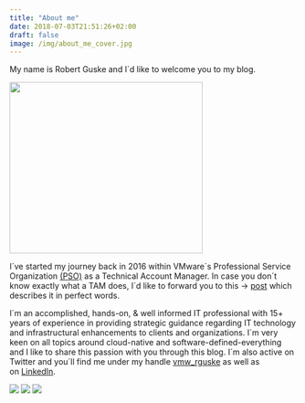 ```yaml
---
title: "About me"
date: 2018-07-03T21:51:26+02:00
draft: false
image: /img/about_me_cover.jpg
---
```

My name is Robert Guske and I´d like to welcome you to my blog.

<img src="/img/about/about_rguske.jpg" height="300" width="338"></img>

I´ve started my journey back in 2016 within VMware´s Professional Service Organization <a href="https://www.vmware.com/professional-services.html" target="_blank">(PSO)</a> as a Technical Account Manager. In case you don´t know exactly what a TAM does, I´d like to forward you to this -> <a href="https://blogs.vmware.com/services-education-insights/2017/11/vmware-technical-account-manager.html" target="_blank">post</a> which describes it in perfect words.  

I´m an accomplished, hands-on, & well informed IT professional with 15+ years of experience in providing strategic guidance regarding IT technology and infrastructural enhancements to clients and organizations. I´m very keen on all topics around cloud-native and software-defined-everything and I like to share this passion with you through this blog.
I´m also active on Twitter and you´ll find me under my handle <a href="https://twitter.com/vmw_rguske" target="_blank">vmw_rguske</a> as well as on <a href="https://www.linkedin.com/in/robert-guske-830853111/" target="_blank">LinkedIn</a>.

<img src="/img/about/vcp65.png"></img>
<img src="/img/about/vcp6_dtm.png"></img>
<img src="/img/about/double_vcp.png"></img>